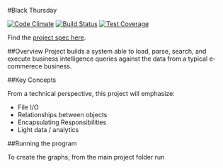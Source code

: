#Black Thursday

[![Code Climate](https://codeclimate.com/github/jwashke/black_thursday/badges/gpa.svg)](https://codeclimate.com/github/jwashke/black_thursday) [![Build Status](https://travis-ci.org/jwashke/black_thursday.svg?branch=master)](https://travis-ci.org/jwashke/black_thursday) [![Test Coverage](https://codeclimate.com/github/jwashke/black_thursday/badges/coverage.svg)](https://codeclimate.com/github/jwashke/black_thursday/coverage)

Find the [project spec here](https://github.com/turingschool/curriculum/blob/master/source/projects/black_thursday.markdown).

##Overview
Project builds a system able to load, parse, search, and execute business intelligence queries against the data from a typical e-commerece business.

##Key Concepts

From a technical perspective, this project will emphasize:

* File I/O
* Relationships between objects
* Encapsulating Responsibilities
* Light data / analytics

##Running the program

To create the graphs, from the main project folder run

    

